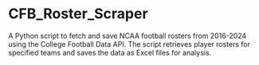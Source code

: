 # CFB_Roster_Scraper
A Python script to fetch and save NCAA football rosters from 2016-2024 using the College Football Data API. The script retrieves player rosters for specified teams and saves the data as Excel files for analysis.
